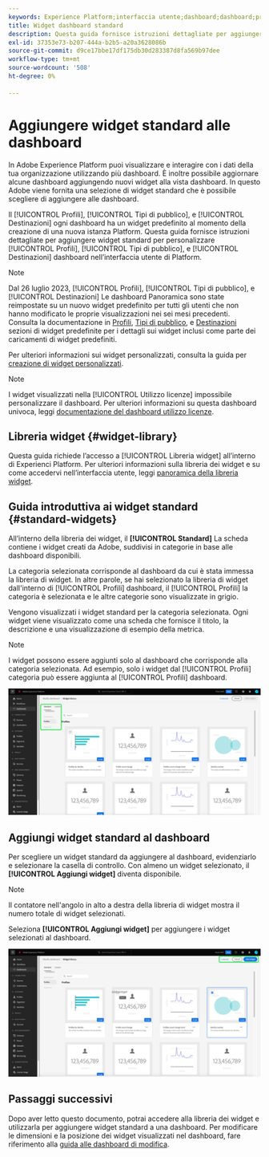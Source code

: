 ```yaml
---
keywords: Experience Platform;interfaccia utente;dashboard;dashboard;profili;segmenti;destinazioni;utilizzo licenze;user interface;UI;dashboards;dashboard;profiles;segments;destinations
title: Widget dashboard standard
description: Questa guida fornisce istruzioni dettagliate per aggiungere widget standard alle dashboard di Adobe Experience Platform.
exl-id: 37353e73-b207-444a-b2b5-a20a3628086b
source-git-commit: d9ce17bbe17df175db30d283387d8fa569b97dee
workflow-type: tm+mt
source-wordcount: '508'
ht-degree: 0%

---
```


# Aggiungere widget standard alle dashboard

In Adobe Experience Platform puoi visualizzare e interagire con i dati della tua organizzazione utilizzando più dashboard. È inoltre possibile aggiornare alcune dashboard aggiungendo nuovi widget alla vista dashboard. In questo Adobe viene fornita una selezione di widget standard che è possibile scegliere di aggiungere alle dashboard.

Il [!UICONTROL Profili], [!UICONTROL Tipi di pubblico], e [!UICONTROL Destinazioni] ogni dashboard ha un widget predefinito al momento della creazione di una nuova istanza Platform. Questa guida fornisce istruzioni dettagliate per aggiungere widget standard per personalizzare [!UICONTROL Profili], [!UICONTROL Tipi di pubblico], e [!UICONTROL Destinazioni] dashboard nell’interfaccia utente di Platform.

>[!NOTE]
>
>Dal 26 luglio 2023, [!UICONTROL Profili], [!UICONTROL Tipi di pubblico], e [!UICONTROL Destinazioni] Le dashboard Panoramica sono state reimpostate su un nuovo widget predefinito per tutti gli utenti che non hanno modificato le proprie visualizzazioni nei sei mesi precedenti.
>Consulta la documentazione in [Profili](../guides/profiles.md#default-widgets), [Tipi di pubblico](../guides/audiences.md#default-widgets), e [Destinazioni](../guides/destinations.md#default-widgets) sezioni di widget predefinite per i dettagli sui widget inclusi come parte dei caricamenti di widget predefiniti.

Per ulteriori informazioni sui widget personalizzati, consulta la guida per [creazione di widget personalizzati](custom-widgets.md).

>[!NOTE]
>
>I widget visualizzati nella [!UICONTROL Utilizzo licenze] impossibile personalizzare il dashboard. Per ulteriori informazioni su questa dashboard univoca, leggi [documentazione del dashboard utilizzo licenze](../guides/license-usage.md).

## Libreria widget {#widget-library}

Questa guida richiede l’accesso a [!UICONTROL Libreria widget] all’interno di Experienci Platform. Per ulteriori informazioni sulla libreria dei widget e su come accedervi nell’interfaccia utente, leggi [panoramica della libreria widget](widget-library.md).

## Guida introduttiva ai widget standard {#standard-widgets}

All’interno della libreria dei widget, il **[!UICONTROL Standard]** La scheda contiene i widget creati da Adobe, suddivisi in categorie in base alle dashboard disponibili.

La categoria selezionata corrisponde al dashboard da cui è stata immessa la libreria di widget. In altre parole, se hai selezionato la libreria di widget dall&#39;interno di [!UICONTROL Profili] dashboard, il [!UICONTROL Profili] la categoria è selezionata e le altre categorie sono visualizzate in grigio.

Vengono visualizzati i widget standard per la categoria selezionata. Ogni widget viene visualizzato come una scheda che fornisce il titolo, la descrizione e una visualizzazione di esempio della metrica.

>[!NOTE]
>
>I widget possono essere aggiunti solo al dashboard che corrisponde alla categoria selezionata. Ad esempio, solo i widget dal [!UICONTROL Profili] categoria può essere aggiunta al [!UICONTROL Profili] dashboard.

![L’area di lavoro della libreria widget con la scheda Standard e le categorie disponibili evidenziate.](../images/customization/standard-widgets.png)

## Aggiungi widget standard al dashboard

Per scegliere un widget standard da aggiungere al dashboard, evidenziarlo e selezionare la casella di controllo. Con almeno un widget selezionato, il **[!UICONTROL Aggiungi widget]** diventa disponibile.

>[!NOTE]
>
>Il contatore nell&#39;angolo in alto a destra della libreria di widget mostra il numero totale di widget selezionati.

Seleziona **[!UICONTROL Aggiungi widget]** per aggiungere i widget selezionati al dashboard.

![L’area di lavoro della libreria widget con un widget selezionato ed evidenziate Aggiungi widget e Annulla.](../images/customization/add-widget.png)

## Passaggi successivi

Dopo aver letto questo documento, potrai accedere alla libreria dei widget e utilizzarla per aggiungere widget standard a una dashboard. Per modificare le dimensioni e la posizione dei widget visualizzati nel dashboard, fare riferimento alla [guida alle dashboard di modifica](modify.md).
